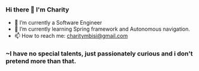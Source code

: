 
### Hi there 👋 I'm Charity

- 🔭 I’m currently a Software Engineer 
- 🌱 I’m currently learning Spring framework and Autonomous navigation.
- 📫 How to reach me: charitymbisi@gmail.com
### ~I have no special talents, just passionately curious and i don't pretend more than that.
